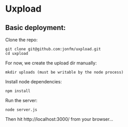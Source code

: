 # Uxpload

## Basic deployment:

Clone the repo:

    git clone git@github.com:jonfm/uxpload.git
    cd uxpload

For now, we create the upload dir manually:

    mkdir uploads (must be writable by the node process)

Install node dependencies:

    npm install

Run the server:

    node server.js

Then hit http://localhost:3000/ from your browser...
